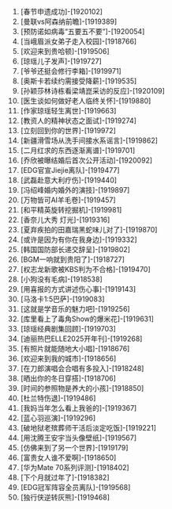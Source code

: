 
1. [春节申遗成功]-[1920102]
1. [曼联vs阿森纳前瞻]-[1919389]
1. [预防诺如病毒“五要五不要”]-[1920054]
1. [当峨眉派女弟子走入校园]-[1918766]
1. [欢迎来到贵哈顿]-[1919506]
1. [琼瑶儿子发声]-[1919727]
1. [爷爷还挺会修行李箱]-[1919971]
1. [奥斯卡若续约需接受降薪]-[1919535]
1. [孙颖莎林诗栋看梁靖崑采访的反应]-[1920109]
1. [医生谈如何做好老人临终关怀]-[1919880]
1. [作家琼瑶轻生离世]-[1919663]
1. [教资人的精神状态之面试]-[1919274]
1. [立刻回到你的世界]-[1919972]
1. [新疆滑雪场从洗手间接水系谣言]-[1919862]
1. [二月红求的东西逐渐离谱]-[1919701]
1. [乔欣被曝结婚后首次公开活动]-[1920092]
1. [EDG官宣Jiejie离队]-[1919477]
1. [武磊赴意大利疗伤]-[1919440]
1. [冯绍峰婚内婚外的演技]-[1919897]
1. [万物皆可AI羊毛卷]-[1919457]
1. [和平精英旋转挖掘机]-[1919981]
1. [香奈儿大秀 灯光]-[1919316]
1. [夏弃疾拍的田嘉瑞黑蛇味儿对了]-[1919870]
1. [或许是因为有你在我身边]-[1919332]
1. [韩国国防部长递交辞呈]-[1919802]
1. [BGM一响就到贵阳了]-[1918727]
1. [权志龙新歌被KBS判为不合格]-[1919470]
1. [小狗没有毛病]-[1918538]
1. [用喜报的方式讲述伤心事]-[1919143]
1. [马洛卡1:5巴萨]-[1919083]
1. [这就是学音乐的魅力吧]-[1919256]
1. [库里看上了毒角Show的爆米花]-[1919631]
1. [琼瑶经典剧集回顾]-[1919703]
1. [迪丽热巴ELLE2025开年刊]-[1919268]
1. [有照片就能随地大小唱]-[1918676]
1. [欢迎来到我的城市]-[1918656]
1. [在刀郎演唱会合唱有多投入]-[1918248]
1. [晒出你的冬日穿搭]-[1918706]
1. [时间的参照物是养大的小孩]-[1918850]
1. [杜兰特伤退]-[1919486]
1. [我妈当年怎么看上我爸的]-[1919367]
1. [蓝心羽巡演]-[1919296]
1. [破地狱老殡葬师干活后淡定吃饭]-[1919221]
1. [用沈腾王安宇当头像壁纸]-[1919567]
1. [仿佛来到了另一个世界]-[1919179]
1. [富贵女人谁不爱啊]-[1918650]
1. [华为Mate 70系列评测]-[1918402]
1. [下个月就过年了]-[1918382]
1. [EDG冠军阵容全员离队]-[1919568]
1. [独行侠逆转灰熊]-[1919468]